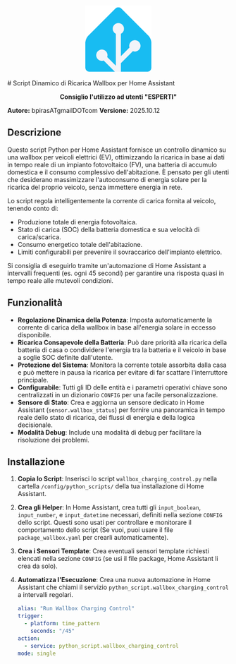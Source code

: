 <p align="center">
  <img src="./image/home-assistant-logo.png" alt="Home Assistant Logo" width="150">
</p>
# Script Dinamico di Ricarica Wallbox per Home Assistant

<p align="center"> <b> Consiglio l'utilizzo ad utenti "ESPERTI" </b></p>

**Autore:** bpirasATgmailDOTcom
**Versione:** 2025.10.12

## Descrizione

Questo script Python per Home Assistant fornisce un controllo dinamico su una wallbox per veicoli elettrici (EV), ottimizzando la ricarica in base ai dati in tempo reale di un impianto fotovoltaico (FV), una batteria di accumulo domestica e il consumo complessivo dell'abitazione. È pensato per gli utenti che desiderano massimizzare l'autoconsumo di energia solare per la ricarica del proprio veicolo, senza immettere energia in rete.

Lo script regola intelligentemente la corrente di carica fornita al veicolo, tenendo conto di:
- Produzione totale di energia fotovoltaica.
- Stato di carica (SOC) della batteria domestica e sua velocità di carica/scarica.
- Consumo energetico totale dell'abitazione.
- Limiti configurabili per prevenire il sovraccarico dell'impianto elettrico.

Si consiglia di eseguirlo tramite un'automazione di Home Assistant a intervalli frequenti (es. ogni 45 secondi) per garantire una risposta quasi in tempo reale alle mutevoli condizioni.

## Funzionalità
- **Regolazione Dinamica della Potenza**: Imposta automaticamente la corrente di carica della wallbox in base all'energia solare in eccesso disponibile.
- **Ricarica Consapevole della Batteria**: Può dare priorità alla ricarica della batteria di casa o condividere l'energia tra la batteria e il veicolo in base a soglie SOC definite dall'utente.
- **Protezione del Sistema**: Monitora la corrente totale assorbita dalla casa e può mettere in pausa la ricarica per evitare di far scattare l'interruttore principale.
- **Configurabile**: Tutti gli ID delle entità e i parametri operativi chiave sono centralizzati in un dizionario `CONFIG` per una facile personalizzazione.
- **Sensore di Stato**: Crea e aggiorna un sensore dedicato in Home Assistant (`sensor.wallbox_status`) per fornire una panoramica in tempo reale dello stato di ricarica, dei flussi di energia e della logica decisionale.
- **Modalità Debug**: Include una modalità di debug per facilitare la risoluzione dei problemi.

## Installazione

1.  **Copia lo Script**: Inserisci lo script `wallbox_charging_control.py` nella cartella `/config/python_scripts/` della tua installazione di Home Assistant.
2.  **Crea gli Helper**: In Home Assistant, crea tutti gli `input_boolean`, `input_number`, e `input_datetime` necessari, definiti nella sezione `CONFIG` dello script. Questi sono usati per controllare e monitorare il comportamento dello script (Se vuoi, puoi usare il file `package_wallbox.yaml` per crearli automaticamente).
3.  **Crea i Sensori Template**: Crea eventuali sensori template richiesti elencati nella sezione `CONFIG` (se usi il file package, Home Assistant li crea da solo).
4.  **Automatizza l'Esecuzione**: Crea una nuova automazione in Home Assistant che chiami il servizio `python_script.wallbox_charging_control` a intervalli regolari.

    ```yaml
    alias: "Run Wallbox Charging Control"
    trigger:
      - platform: time_pattern
        seconds: "/45"
    action:
      - service: python_script.wallbox_charging_control
    mode: single
    ```
